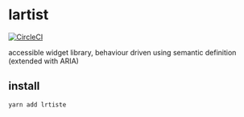 # lartist

[![CircleCI](https://circleci.com/gh/lrtiste/lrtiste/tree/master.svg?style=svg)](https://circleci.com/gh/lrtiste/lrtiste/tree/master)

accessible widget library, behaviour driven using semantic definition (extended with ARIA)

## install

``yarn add lrtiste``
